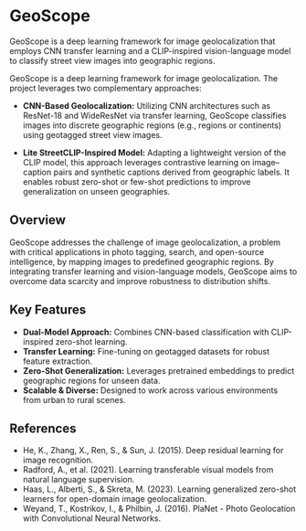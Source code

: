 # GeoScope

GeoScope is a deep learning framework for image geolocalization that employs CNN transfer learning and a CLIP-inspired vision-language model to classify street view images into geographic regions. 

GeoScope is a deep learning framework for image geolocalization. The project leverages two complementary approaches:

- **CNN-Based Geolocalization:** Utilizing CNN architectures such as ResNet-18 and WideResNet via transfer learning, GeoScope classifies images into discrete geographic regions (e.g., regions or continents) using geotagged street view images.

- **Lite StreetCLIP-Inspired Model:** Adapting a lightweight version of the CLIP model, this approach leverages contrastive learning on image–caption pairs and synthetic captions derived from geographic labels. It enables robust zero-shot or few-shot predictions to improve generalization on unseen geographies.

## Overview

GeoScope addresses the challenge of image geolocalization, a problem with critical applications in photo tagging, search, and open-source intelligence, by mapping images to predefined geographic regions. By integrating transfer learning and vision-language models, GeoScope aims to overcome data scarcity and improve robustness to distribution shifts.

## Key Features

- **Dual-Model Approach:** Combines CNN-based classification with CLIP-inspired zero-shot learning.
- **Transfer Learning:** Fine-tuning on geotagged datasets for robust feature extraction.
- **Zero-Shot Generalization:** Leverages pretrained embeddings to predict geographic regions for unseen data.
- **Scalable & Diverse:** Designed to work across various environments from urban to rural scenes.

## References

- He, K., Zhang, X., Ren, S., & Sun, J. (2015). Deep residual learning for image recognition.
- Radford, A., et al. (2021). Learning transferable visual models from natural language supervision.
- Haas, L., Alberti, S., & Skreta, M. (2023). Learning generalized zero-shot learners for open-domain image geolocalization.
- Weyand, T., Kostrikov, I., & Philbin, J. (2016). PlaNet - Photo Geolocation with Convolutional Neural Networks.



